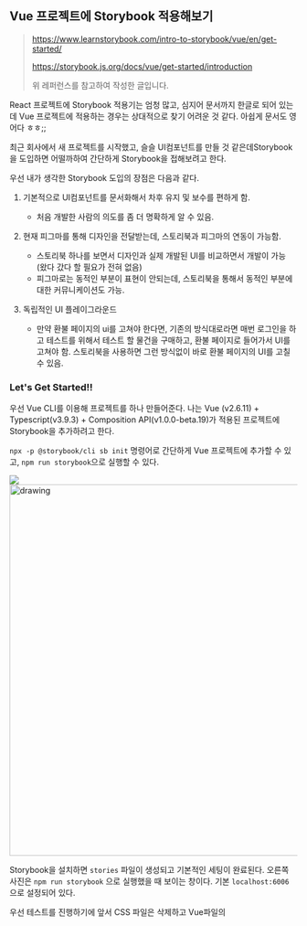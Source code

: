## Vue 프로젝트에 Storybook 적용해보기

> https://www.learnstorybook.com/intro-to-storybook/vue/en/get-started/
>
> https://storybook.js.org/docs/vue/get-started/introduction
>
> 위 레퍼런스를 참고하여 작성한 글입니다.

React 프로젝트에 Storybook 적용기는 엄청 많고, 심지어 문서까지 한글로 되어 있는데 Vue 프로젝트에 적용하는 경우는 상대적으로 찾기 어려운 것 같다. 아쉽게 문서도 영어다 ㅎㅎ;;

최근 회사에서 새 프로젝트를 시작했고, 슬슬 UI컴포넌트를 만들 것 같은데Storybook을 도입하면 어떨까하여 간단하게 Storybook을 접해보려고 한다.

우선 내가 생각한 Storybook 도입의 장점은 다음과 같다.

1. 기본적으로 UI컴포넌트를 문서화해서 차후 유지 및 보수를 편하게 함. 
   - 처음 개발한 사람의 의도를 좀 더 명확하게 알 수 있음.

2. 현재 피그마를 통해 디자인을 전달받는데, 스토리북과 피그마의 연동이 가능함.
   - 스토리북 하나를 보면서 디자인과 실제 개발된 UI를 비교하면서 개발이 가능 (왔다 갔다 할 필요가 전혀 없음)
   - 피그마로는 동적인 부분이 표현이 안되는데, 스토리북을 통해서 동적인 부분에 대한 커뮤니케이션도 가능.

3. 독립적인 UI 플레이그라운드
   - 만약 환불 페이지의 ui를 고쳐야 한다면, 기존의 방식대로라면 매번 로그인을 하고 테스트를 위해서 테스트 할 물건을 구매하고, 환불 페이지로 들어가서 UI를 고쳐야 함. 스토리북을 사용하면 그런 방식없이 바로 환불 페이지의 UI를 고칠 수 있음.

### Let's Get Started!!

우선 Vue CLI를 이용해 프로젝트를 하나 만들어준다. 나는 Vue (v2.6.11) + Typescript(v3.9.3) + Composition API(v1.0.0-beta.19)가 적용된 프로젝트에 Storybook을 추가하려고 한다.

`npx -p @storybook/cli sb init` 명령어로 간단하게 Vue 프로젝트에 추가할 수 있고, `npm run storybook`으로 실행할 수 있다.

![](https://images.velog.io/images/harrycod/post/50298c33-635a-4513-ae1f-823752a736a8/%E1%84%89%E1%85%B3%E1%84%90%E1%85%A9%E1%84%85%E1%85%B5%E1%84%87%E1%85%AE%E1%86%A8%20%E1%84%91%E1%85%A9%E1%86%AF%E1%84%83%E1%85%A5%20%E1%84%8E%E1%85%AE%E1%84%80%E1%85%A1.png)<img src="https://images.velog.io/images/harrycod/post/3ed9b701-4580-49dd-9e8c-dda81680630a/%E1%84%89%E1%85%B3%E1%84%90%E1%85%A9%E1%84%85%E1%85%B5%E1%84%87%E1%85%AE%E1%86%A8%20%E1%84%89%E1%85%A5%E1%86%AF%E1%84%8E%E1%85%B5%20%E1%84%8E%E1%85%A9%E1%84%80%E1%85%B5%E1%84%92%E1%85%AA%E1%84%86%E1%85%A7%E1%86%AB.png" alt="drawing" width="650"/>

Storybook을 설치하면 `stories` 파일이 생성되고 기본적인 세팅이 완료된다. 오른쪽 사진은 `npm run storybook` 으로 실행했을 때 보이는 창이다. 기본 `localhost:6006` 으로 설정되어 있다.

우선 테스트를 진행하기에 앞서 CSS 파일은 삭제하고 Vue파일의 <style>태그로 이동시켰고, 합쳐진 Vue파일은 `components` 폴더로 옮겼다. stories파일은 그대로 두었다.

만약 `props`로 `size`, `label`, `backgroundColor`를 받는 Button.vue 컴포넌트가 있을 때, Button 컴포넌트를 import 해주고, 템플릿화 시킨다음 `small`,`medium`,`large` 로 구분하였다. 또 디자인은 Figma로 받기 때문에 `storybook-addon-designs` 를 설치해서 Figma와 연동시켰다.

```js
// Button.stories.js
import MyButton from "../components/UI/Button.vue";
import { withDesign } from "storybook-addon-designs";

export default {
  title: "Example/Button",
  component: MyButton,
  decorators: [withDesign],
  parameters: {
    design: {
      type: "figma",
      url:
        "https://www.figma.com/file/PmsloKhkpAkuhBYpxlUaK1/00_Design-System?node-id=1771%3A640",
    },
  },
};

const Template = (args, { argTypes }) => ({
  props: Object.keys(argTypes),
  components: { MyButton },
  template:
    "<MyButton :label='label' :size='size' :backgroundColor='backgroundColor' />",
});

export const Small = Template.bind({});
Small.args = {
  size: "small",
  label: "Button",
};

export const Medium = Template.bind({});
Medium.args = {
  size: "medium",
  label: "Button",
};

export const Large = Template.bind({});
Large.args = {
  size: "large",
  label: "Button",
};
```

이 상태에서 실행시키면 `addon` 에 디자인 탭이 추가되고, 적어준 Figma URI와 잘 연동되는 모습을 확인할 수 있다. 

![](https://images.velog.io/images/harrycod/post/aa177ace-4443-4b29-86a3-9c3a84728428/%E1%84%91%E1%85%B5%E1%84%80%E1%85%B3%E1%84%86%E1%85%A1.png)

문서도 별 다른 공수없이 잘 작성되었다.

![](https://images.velog.io/images/harrycod/post/41ad04b8-3738-4bae-9c04-e4277e7deb04/%E1%84%83%E1%85%A1%E1%86%A8%E1%84%89%E1%85%B3.png)

아주아주 간단하게 스토리북을 적용시켜봤다. 나는 Button이라는 UI컴포넌트 하나에만 적용했지만, 기능 플로우 혹은 페이지 단위로도 적용이 가능하다. 문서도 좀 더 예쁘고 깔끔하게 정리가 가능하다. 이 부분은 만약 실제 사용하게 된다면 찾아보면서 해봐야겠다.

적용하면서 가장 기대했던 부분은 UI컴포넌트 문서화 그리고 Figma와의 연동성이었는데, 우선 글쎄 UI컴포넌트 문서화가 정말 필요할까? 하는 의문이 들었고, Figma는 CSS를 참고하려고 했던 건데 스토리북에 연동된 Figma는 약간 미리보기 같은 느낌이라 CSS 속성을 확인하려면 다시 링크 페이지로 이동해야되서 생각보다 불편했던 것 같다.

그래서 도입해야할까 아닐까 잘 모르겠다 :(